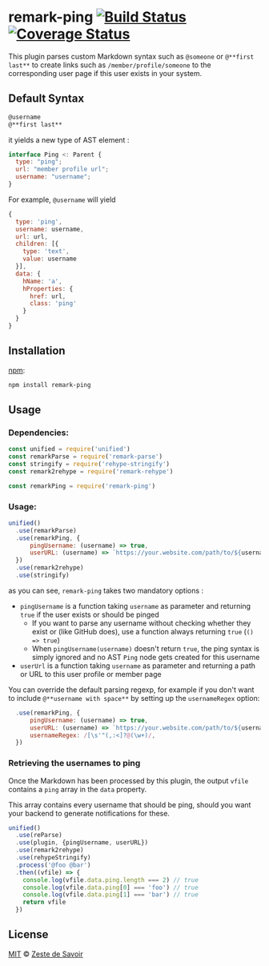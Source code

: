 # remark-ping [![Build Status][build-badge]][build-status] [![Coverage Status][coverage-badge]][coverage-status]

This plugin parses custom Markdown syntax such as `@someone` or `@**first last**` to create links such as `/member/profile/someone` to the corresponding user page if this user exists in your system.

## Default Syntax

```markdown
@username
@**first last**
```

it yields a new type of AST element :

```javascript
interface Ping <: Parent {
  type: "ping";
  url: "member profile url";
  username: "username";
}
```

For example, `@username` will yield
```javascript
{
  type: 'ping',
  username: username,
  url: url,
  children: [{
    type: 'text',
    value: username
  }],
  data: {
    hName: 'a',
    hProperties: {
      href: url,
      class: 'ping'
    }
  }
}
```


## Installation

[npm][npm]:

```bash
npm install remark-ping
```

## Usage


### Dependencies:

```javascript
const unified = require('unified')
const remarkParse = require('remark-parse')
const stringify = require('rehype-stringify')
const remark2rehype = require('remark-rehype')

const remarkPing = require('remark-ping')
```

### Usage:

```javascript
unified()
  .use(remarkParse)
  .use(remarkPing, {
      pingUsername: (username) => true,
      userURL: (username) => `https://your.website.com/path/to/${username}`
  })
  .use(remark2rehype)
  .use(stringify)
```

as you can see, `remark-ping` takes two mandatory options :

- `pingUsername` is a function taking `username` as parameter and returning `true` if the user exists or should be pinged
    - If you want to parse any username without checking whether they exist or (like GitHub does), use a function always returning `true` (`() => true`)
    - When `pingUsername(username)` doesn't return `true`, the ping syntax is simply ignored and no AST `Ping` node gets created for this username
- `userUrl` is a function taking `username` as parameter and returning a path or URL to this user profile or member page

You can override the default parsing regexp, for example if you don't want to include `@**username with space**` by setting up the `usernameRegex` option:

```js
  .use(remarkPing, {
      pingUsername: (username) => true,
      userURL: (username) => `https://your.website.com/path/to/${username}`,
      usernameRegex: /[\s'"(,:<]?@(\w+)/,
  })
```

### Retrieving the usernames to ping

Once the Markdown has been processed by this plugin, the output `vfile` contains a `ping` array in the `data` property.

This array contains every username that should be ping, should you want your backend to generate notifications for these.

```js
unified()
  .use(reParse)
  .use(plugin, {pingUsername, userURL})
  .use(remark2rehype)
  .use(rehypeStringify)
  .process('@foo @bar')
  .then((vfile) => {
    console.log(vfile.data.ping.length === 2) // true
    console.log(vfile.data.ping[0] === 'foo') // true
    console.log(vfile.data.ping[1] === 'bar') // true
    return vfile
  })
```

## License

[MIT][license] © [Zeste de Savoir][zds]

<!-- Definitions -->

[build-badge]: https://img.shields.io/travis/zestedesavoir/zmarkdown.svg

[build-status]: https://travis-ci.org/zestedesavoir/zmarkdown

[coverage-badge]: https://img.shields.io/coveralls/zestedesavoir/zmarkdown.svg

[coverage-status]: https://coveralls.io/github/zestedesavoir/zmarkdown

[license]: https://github.com/zestedesavoir/zmarkdown/blob/master/packages/remark-ping/LICENSE-MIT

[zds]: https://zestedesavoir.com

[npm]: https://www.npmjs.com/package/remark-ping

[mdast]: https://github.com/syntax-tree/mdast/blob/master/readme.md

[remark]: https://github.com/wooorm/remark

[rehype]: https://github.com/wooorm/rehype
